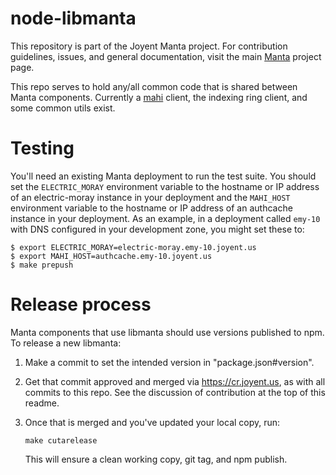 <!--
    This Source Code Form is subject to the terms of the Mozilla Public
    License, v. 2.0. If a copy of the MPL was not distributed with this
    file, You can obtain one at http://mozilla.org/MPL/2.0/.
-->

<!--
    Copyright (c) 2014, Joyent, Inc.
-->

# node-libmanta

This repository is part of the Joyent Manta project.  For contribution
guidelines, issues, and general documentation, visit the main
[Manta](http://github.com/joyent/manta) project page.

This repo serves to hold any/all common code that is shared between Manta
components.  Currently a [mahi](https://mo.joyent.com/docs/mahi) client,
the indexing ring client, and some common utils exist.

# Testing

You'll need an existing Manta deployment to run the test suite.  You should
set the `ELECTRIC_MORAY` environment variable to the hostname or IP address of
an electric-moray instance in your deployment and the `MAHI_HOST` environment
variable to the hostname or IP address of an authcache instance in your
deployment.  As an example, in a deployment called `emy-10` with DNS configured
in your development zone, you might set these to:

```
$ export ELECTRIC_MORAY=electric-moray.emy-10.joyent.us
$ export MAHI_HOST=authcache.emy-10.joyent.us
$ make prepush
```

# Release process

Manta components that use libmanta should use versions published to npm.
To release a new libmanta:

1. Make a commit to set the intended version in "package.json#version".

2. Get that commit approved and merged via <https://cr.joyent.us>, as with all
   commits to this repo. See the discussion of contribution at the top of this
   readme.

3. Once that is merged and you've updated your local copy, run:

    ```
    make cutarelease
    ```

   This will ensure a clean working copy, git tag, and npm publish.
